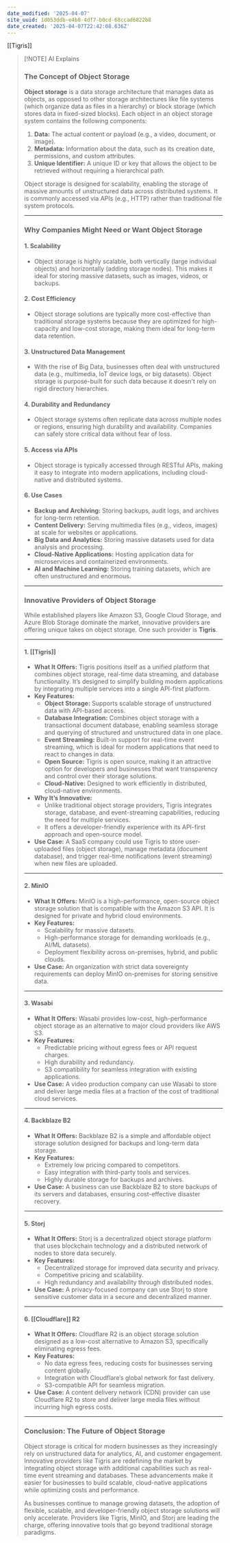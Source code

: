 ```yaml
---
date_modified: '2025-04-07'
site_uuid: 1d053ddb-e4b8-4df7-b0cd-68ccad6822b8
date_created: '2025-04-07T22:42:08.636Z'
---
```


[[Tigris]]
> [!NOTE] AI Explains
> ### **The Concept of Object Storage**
> 
> **Object storage** is a data storage architecture that manages data as objects, as opposed to other storage architectures like file systems (which organize data as files in a hierarchy) or block storage (which stores data in fixed-sized blocks). Each object in an object storage system contains the following components:
> 
> 1. **Data:** The actual content or payload (e.g., a video, document, or image).
> 2. **Metadata:** Information about the data, such as its creation date, permissions, and custom attributes.
> 3. **Unique Identifier:** A unique ID or key that allows the object to be retrieved without requiring a hierarchical path.
> 
> Object storage is designed for scalability, enabling the storage of massive amounts of unstructured data across distributed systems. It is commonly accessed via APIs (e.g., HTTP) rather than traditional file system protocols.
> 
> ---
> 
> ### **Why Companies Might Need or Want Object Storage**
> 
> #### **1. Scalability**
> 
> - Object storage is highly scalable, both vertically (large individual objects) and horizontally (adding storage nodes). This makes it ideal for storing massive datasets, such as images, videos, or backups.
> 
> #### **2. Cost Efficiency**
> 
> - Object storage solutions are typically more cost-effective than traditional storage systems because they are optimized for high-capacity and low-cost storage, making them ideal for long-term data retention.
> 
> #### **3. Unstructured Data Management**
> 
> - With the rise of Big Data, businesses often deal with unstructured data (e.g., multimedia, IoT device logs, or big datasets). Object storage is purpose-built for such data because it doesn't rely on rigid directory hierarchies.
> 
> #### **4. Durability and Redundancy**
> 
> - Object storage systems often replicate data across multiple nodes or regions, ensuring high durability and availability. Companies can safely store critical data without fear of loss.
> 
> #### **5. Access via APIs**
> 
> - Object storage is typically accessed through RESTful APIs, making it easy to integrate into modern applications, including cloud-native and distributed systems.
> 
> #### **6. Use Cases**
> 
> - **Backup and Archiving:** Storing backups, audit logs, and archives for long-term retention.
> - **Content Delivery:** Serving multimedia files (e.g., videos, images) at scale for websites or applications.
> - **Big Data and Analytics:** Storing massive datasets used for data analysis and processing.
> - **Cloud-Native Applications:** Hosting application data for microservices and containerized environments.
> - **AI and Machine Learning:** Storing training datasets, which are often unstructured and enormous.
> 
> ---
> 
> ### **Innovative Providers of Object Storage**
> 
> While established players like Amazon S3, Google Cloud Storage, and Azure Blob Storage dominate the market, innovative providers are offering unique takes on object storage. One such provider is **Tigris**.
> 
> ---
> 
> #### **1. [[Tigris]]**
> 
> - **What It Offers:** Tigris positions itself as a unified platform that combines object storage, real-time data streaming, and database functionality. It’s designed to simplify building modern applications by integrating multiple services into a single API-first platform.
> - **Key Features:**
>     - **Object Storage:** Supports scalable storage of unstructured data with API-based access.
>     - **Database Integration:** Combines object storage with a transactional document database, enabling seamless storage and querying of structured and unstructured data in one place.
>     - **Event Streaming:** Built-in support for real-time event streaming, which is ideal for modern applications that need to react to changes in data.
>     - **Open Source:** Tigris is open source, making it an attractive option for developers and businesses that want transparency and control over their storage solutions.
>     - **Cloud-Native:** Designed to work efficiently in distributed, cloud-native environments.
> - **Why It’s Innovative:**
>     - Unlike traditional object storage providers, Tigris integrates storage, database, and event-streaming capabilities, reducing the need for multiple services.
>     - It offers a developer-friendly experience with its API-first approach and open-source model.
> - **Use Case:** A SaaS company could use Tigris to store user-uploaded files (object storage), manage metadata (document database), and trigger real-time notifications (event streaming) when new files are uploaded.
> 
> ---
> 
> #### **2. MinIO**
> 
> - **What It Offers:** MinIO is a high-performance, open-source object storage solution that is compatible with the Amazon S3 API. It is designed for private and hybrid cloud environments.
> - **Key Features:**
>     - Scalability for massive datasets.
>     - High-performance storage for demanding workloads (e.g., AI/ML datasets).
>     - Deployment flexibility across on-premises, hybrid, and public clouds.
> - **Use Case:** An organization with strict data sovereignty requirements can deploy MinIO on-premises for storing sensitive data.
> 
> ---
> 
> #### **3. Wasabi**
> 
> - **What It Offers:** Wasabi provides low-cost, high-performance object storage as an alternative to major cloud providers like AWS S3.
> - **Key Features:**
>     - Predictable pricing without egress fees or API request charges.
>     - High durability and redundancy.
>     - S3 compatibility for seamless integration with existing applications.
> - **Use Case:** A video production company can use Wasabi to store and deliver large media files at a fraction of the cost of traditional cloud services.
> 
> ---
> 
> #### **4. Backblaze B2**
> 
> - **What It Offers:** Backblaze B2 is a simple and affordable object storage solution designed for backups and long-term data storage.
> - **Key Features:**
>     - Extremely low pricing compared to competitors.
>     - Easy integration with third-party tools and services.
>     - Highly durable storage for backups and archives.
> - **Use Case:** A business can use Backblaze B2 to store backups of its servers and databases, ensuring cost-effective disaster recovery.
> 
> ---
> 
> #### **5. Storj**
> 
> - **What It Offers:** Storj is a decentralized object storage platform that uses blockchain technology and a distributed network of nodes to store data securely.
> - **Key Features:**
>     - Decentralized storage for improved data security and privacy.
>     - Competitive pricing and scalability.
>     - High redundancy and availability through distributed nodes.
> - **Use Case:** A privacy-focused company can use Storj to store sensitive customer data in a secure and decentralized manner.
> 
> ---
> 
> #### **6. [[Cloudflare]] R2**
> 
> - **What It Offers:** Cloudflare R2 is an object storage solution designed as a low-cost alternative to Amazon S3, specifically eliminating egress fees.
> - **Key Features:**
>     - No data egress fees, reducing costs for businesses serving content globally.
>     - Integration with Cloudflare’s global network for fast delivery.
>     - S3-compatible API for seamless migration.
> - **Use Case:** A content delivery network (CDN) provider can use Cloudflare R2 to store and deliver large media files without incurring high egress costs.
> 
> ---
> 
> ### **Conclusion: The Future of Object Storage**
> 
> Object storage is critical for modern businesses as they increasingly rely on unstructured data for analytics, AI, and customer engagement. Innovative providers like Tigris are redefining the market by integrating object storage with additional capabilities such as real-time event streaming and databases. These advancements make it easier for businesses to build scalable, cloud-native applications while optimizing costs and performance.
> 
> As businesses continue to manage growing datasets, the adoption of flexible, scalable, and developer-friendly object storage solutions will only accelerate. Providers like Tigris, MinIO, and Storj are leading the charge, offering innovative tools that go beyond traditional storage paradigms.